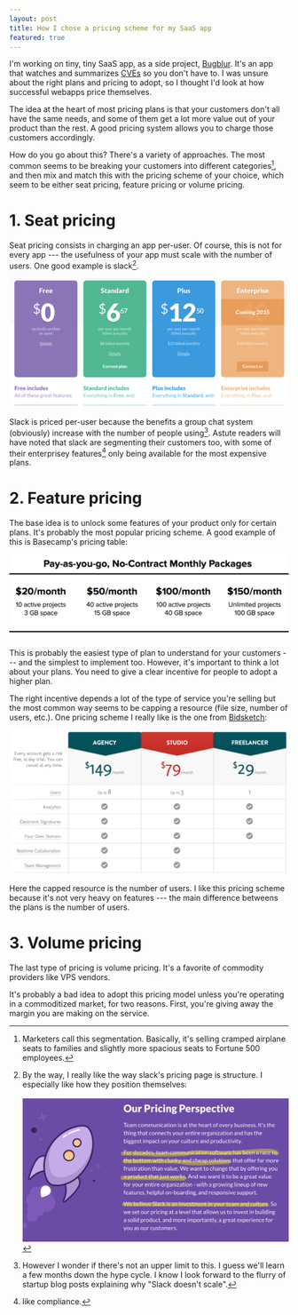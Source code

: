 ```yaml
---
layout: post
title: How I chose a pricing scheme for my SaaS app
featured: true
---
```

I'm working on tiny, tiny SaaS app, as a side project, [Bugblur](https://cveblur.com). It's an app that watches and summarizes [CVEs](https://en.wikipedia.org/wiki/Common_Vulnerabilities_and_Exposures) so you don't have to. I was unsure about the right plans and pricing to adopt, so I thought I'd look at how successful webapps price themselves.

The idea at the heart of most pricing plans is that your customers don't all have the same needs, and some of them get a lot more value out of your product than the rest. A good pricing system allows you to charge those customers accordingly.

How do you go about this? There's a variety of approaches. The most common seems to be breaking your customers into different categories[^segmentation], and then mix and match this with the pricing scheme of your choice, which seem to be either seat pricing, feature pricing or volume pricing.

# 1. Seat pricing

Seat pricing consists in charging an app per-user. Of course, this is not for every app --- the usefulness of your app must scale with the number of users. One good example is slack[^slacks_sales_page].

<img alt="slack pricing" class="img-responsive" src="/images/saas_pricing/slack_pricing.png" />

Slack is priced per-user because the benefits a group chat system (obviously) increase with the number of people using[^contrarian]. Astute readers will have noted that slack are segmenting their customers too, with some of their enterprisey features[^compliance] only being available for the most expensive plans. 

# 2. Feature pricing

The base idea is to unlock some features of your product only for certain plans. It's probably the most popular pricing scheme. A good example of this is Basecamp's pricing table: 

<img alt="basecamp pricing" class="img-responsive" src="/images/saas_pricing/basecamp.png" />

This is probably the easiest type of plan to understand for your customers --- and the simplest to implement too. However, it's important to think a lot about your plans. You need to give a clear incentive for people to adopt a higher plan.

The right incentive depends a lot of the type of service you're selling but the most common way seems to be capping a resource (file size, number of users, etc.). One pricing scheme I really like is the one from <a href="http://bidsketch.com">Bidsketch</a>:

<img alt="bidsketch pricing" class="img-responsive" src="/images/saas_pricing/bidsketch.png" />

Here the capped resource is the number of users. I like this pricing scheme because it's not very heavy on features --- the main difference betweens the plans is the number of users. 

# 3. Volume pricing

The last type of pricing is volume pricing. It's a favorite of commodity providers like VPS vendors. 

It's probably a bad idea to adopt this pricing model unless you're operating in a commoditized market, for two reasons.
First, you're giving away the margin you are making on the service.  


[^plans]: My goal it is to be able to run it on 30 minutes a day. I know it's ambitious, so we'll see how it turns out in a few months.

[^slacks_sales_page]:
    By the way, I really like the way slack's pricing page is structure. I especially like how they position themselves: <br><br> <img alt="slack pricing" class="img-responsive" src="/images/saas_pricing/slack_sales.png" />

[^segmentation]: Marketers call this segmentation. Basically, it's selling cramped airplane seats to families and slightly more spacious seats to Fortune 500 employees.

[^contrarian]: However I wonder if there's not an upper limit to this. I guess we'll learn a few months down the hype cycle. I know I look forward to the flurry of startup blog posts explaining why "Slack doesn't scale".

[^compliance]: like compliance.

[^AMZ]: except (maybe) if you're amazon.
